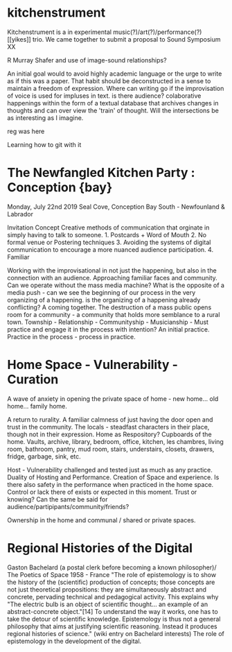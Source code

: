 # kitchenstrument

Kitchenstrument is a in experimental music(?)/art(?)/performance(?) [[yikes]] trio. We came together to submit a proposal to  Sound Symposium XX

R Murray Shafer and use of image-sound relationships?

An initial goal would to avoid highly academic language or the urge to write as if this was a paper. That habit should be deconstructed in a sense to maintain a freedom of expression. Where can writing go if the improvisation of voice is used for impluses in text. is there audience? colaborative happenings within the form of a textual database that archives changes in thoughts and can over view the 'train' of thought. Will the intersections be as interesting as I imagine. 

reg was here

Learning how to git with it 

# The Newfangled Kitchen Party : Conception {bay}
Monday, July 22nd 2019 
Seal Cove, Conception Bay South - Newfounland & Labrador 

Invitation Concept
  Creative methods of communication that orginate in simply having to talk to someone. 
      1. Postcards + Word of Mouth 
      2. No formal venue or Postering techniques 
      3. Avoiding the systems of digital communication to encourage a more nuanced audience participation. 
      4. Familiar 
      
Working with the improvisational in not just the happening, but also in the connection with an audience. Approaching familiar faces and community. Can we operate without the mass media machine? What is the opposite of a media push - can we see the beginning of our process in the very organizing of a happening. is the organizing of a happening already conflicting? A coming together. The destruction of a mass public opens room for a community - a community that holds more semblance to a rural town. Township - Relationship - Communityship - Musicianship - Must practice and engage it in the process with intention? 
An initial practice. Practice in the process - process in practice.  

# Home Space - Vulnerability - Curation 
A wave of anxiety in opening the private space of home - new home... old home... family home. 

A return to rurality. A familiar calmness of just having the door open and trust in the community. The locals - steadfast characters in their place, though not in their expression.
Home as Respository? 
Cupboards of the home. Vaults, archive, library, bedroom, office, kitchen, les chambres, living room, bathroom, pantry, mud room, stairs, understairs, closets, drawers, fridge, garbage, sink, etc. 

Host - Vulnerability challenged and tested just as much as any practice. Duality of Hosting and Performance. Creation of Space and experience. Is there also safety in the performance when practiced in the home space. 
Control or lack there of exists or expected in this moment. Trust or knowing? Can the same be said for audience/partipipants/community/friends? 

Ownership in the home and communal / shared  or private spaces. 

# Regional Histories of the Digital

Gaston Bachelard (a postal clerk before becoming a known philosopher)/ The Poetics of Space 1958 - France 
"The role of epistemology is to show the history of the (scientific) production of concepts; those concepts are not just theoretical propositions: they are simultaneously abstract and concrete, pervading technical and pedagogical activity. This explains why "The electric bulb is an object of scientific thought… an example of an abstract-concrete object."[14] To understand the way it works, one has to take the detour of scientific knowledge. Epistemology is thus not a general philosophy that aims at justifying scientific reasoning. Instead it produces regional histories of science." (wiki entry on Bachelard interests) 
    The role of epistemology in the development of the digital. 
